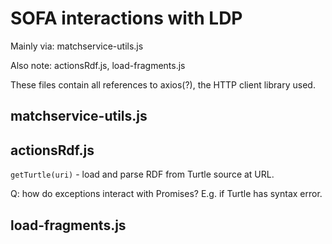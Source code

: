# SOFA interactions with LDP

Mainly via: matchservice-utils.js

Also note: actionsRdf.js, load-fragments.js

These files contain all references to axios(?), the HTTP client library used.

## matchservice-utils.js


## actionsRdf.js

`getTurtle(uri)` - load and parse RDF from Turtle source at URL.

Q: how do exceptions interact with Promises?  E.g. if Turtle has syntax error.

## load-fragments.js


